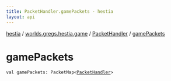 ```yaml
---
title: PacketHandler.gamePackets - hestia
layout: api
---
```


<div class='api-docs-breadcrumbs'><a href="../../index.html">hestia</a> / <a href="../index.html">worlds.gregs.hestia.game</a> / <a href="index.html">PacketHandler</a> / <a href="./game-packets.html">gamePackets</a></div>

# gamePackets

<div class="signature"><code><span class="keyword">val </span><span class="identifier">gamePackets</span><span class="symbol">: </span><span class="identifier">PacketMap</span><span class="symbol">&lt;</span><a href="index.html"><span class="identifier">PacketHandler</span></a><span class="symbol">&gt;</span></code></div>
